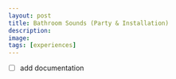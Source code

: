 ```yaml
---
layout: post
title: Bathroom Sounds (Party & Installation)
description: 
image:
tags: [experiences]
---
```


- [ ] add documentation